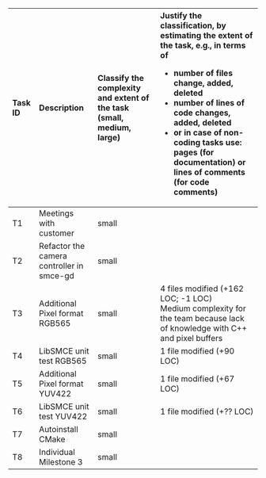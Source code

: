 | Task ID | Description                               | Classify the complexity and extent of the task (small, medium, large) |  Justify the classification, by estimating the extent of the task, e.g., in terms of<ul><li>number of files change, added, deleted</li><li>number of lines of code changes, added, deleted</li><li>or in case of non-coding tasks use: pages (for documentation) or lines of comments (for code comments)</li></ul>|
| :------ | :---------------------------------------- | :-------------------------------------------------------------------- | :----------------------------------------------------------------------------------------------------------------------------------------------------------------------------------------------------------------------------------------------------------------------------------------------------------------- |
| T1      | Meetings with customer                    | small                                                                 |                                                                                                                                                                                                                                                                                                                    |
| T2      | Refactor the camera controller in smce-gd | small                                                                 |                                                                                                                                                                                                                                                                                                                    |
| T3      | Additional Pixel format RGB565            | small                                                                 | 4 files modified (+162 LOC; -1 LOC) <br> Medium complexity for the team because lack of knowledge with C++ and pixel buffers                                                                                                                                                                                       |
| T4      | LibSMCE unit test RGB565                  | small                                                                 | 1 file modified (+90 LOC)                                                                                                                                                                                                                                                                                          |
| T5      | Additional Pixel format YUV422            | small                                                                 | 1 file modified (+67 LOC)                                                                                                                                                                                                                                                                                          |
| T6      | LibSMCE unit test YUV422                  | small                                                                 | 1 file modified (+?? LOC)                                                                                                                                                                                                                                                                                          |
| T7      | Autoinstall CMake                         | small                                                                 |                                                                                                                                                                                                                                                                                                                    |
| T8      | Individual Milestone 3                    | small                                                                 |                                                                                                                                                                                                                                                                                                                    |
